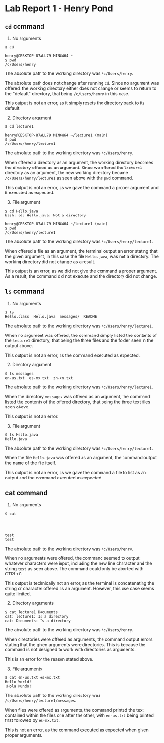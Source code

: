 # Lab Report 1 - Henry Pond

## `cd` command

1. No arguments
```
$ cd

henry@DESKTOP-87ALL79 MINGW64 ~
$ pwd
/c/Users/henry
```
The absolute path to the working directory was `/c/Users/henry`.

The absolute path does not change after running `cd`. Since no argument was offered,
the working directory either does not change or seems to return to the "default" directory, 
that being `/c/Users/henry` in this case.

This output is not an error, as it simply resets the directory back to its default.

2. Directory argument

```
$ cd lecture1

henry@DESKTOP-87ALL79 MINGW64 ~/lecture1 (main)
$ pwd
/c/Users/henry/lecture1
```

The absolute path to the working directory was `/c/Users/henry`.

When offered a directory as an argument, the working directory becomes the directory offered as 
an argument. Since we offered the `lecture1` directory as an argument, the new working directory
became `/c/Users/henry/lecture1` as seen above with the `pwd` command.

This output is not an error, as we gave the command a proper argument and it executed as expected.

3. File argument

```
$ cd Hello.java
bash: cd: Hello.java: Not a directory

henry@DESKTOP-87ALL79 MINGW64 ~/lecture1 (main)
$ pwd
/c/Users/henry/lecture1
```

The absolute path to the working directory was `/c/Users/henry/lecture1`.

When offered a file as an argument, the terminal output an error stating that the given argument, 
in this case the file `Hello.java`, was not a directory. The working directory did not change as a result.

This output is an error, as we did not give the command a proper argument. As a result, the command did 
not execute and the directory did not change.

## `ls` command

1. No arguments

```
$ ls
Hello.class  Hello.java  messages/  README
```

The absolute path to the working directory was `/c/Users/henry/lecture1`.

When no argument was offered, the command simply listed the contents of the `lecture1` directory, that 
being the three files and the folder seen in the output above.

This output is not an error, as the command executed as expected.

2. Directory argument

```
$ ls messages
en-us.txt  es-mx.txt  zh-cn.txt
```

The absolute path to the working directory was `/c/Users/henry/lecture1`.

When the directory `messages` was offered as an argument, the command listed the contents of the
offered directory, that being the three text files seen above.

This output is not an error.

3. File argument

```
$ ls Hello.java
Hello.java
```

The absolute path to the working directory was `/c/Users/henry/lecture1`.

When the file `Hello.java` was offered as an argument, the command output the name of the file itself.

This output is not an error, as we gave the command a file to list as an output and the command executed as expected.

## cat command

1. No arguments

```
$ cat




test
test
```

The absolute path to the working directory was `/c/Users/henry`.

When no arguments were offered, the command seemed to output whatever characters were input, including the new line
character and the string `test` as seen above. The command could only be aborted with CTRL+C.

This output is technically not an error, as the terminal is concatenating the string or character offered as an argument.
However, this use case seems quite limited.

2. Directory arguments

```
$ cat lecture1 Documents
cat: lecture1: Is a directory
cat: Documents: Is a directory
```

The absolute path to the working directory was `/c/Users/henry`.

When directories were offered as arguments, the command output errors stating that the given arguments were directories.
This is because the command is not designed to work with directories as arguments.

This is an error for the reason stated above.

3. File arguments

```
$ cat en-us.txt es-mx.txt
Hello World!
¡Hola Mundo!
```

The absolute path to the working directory was `/c/Users/henry/lecture1/messages`.

When files were offered as arguments, the command printed the text contained within the files one after the other,
with `en-us.txt` being printed first followed by `es-mx.txt`.

This is not an error, as the command executed as expected when given proper arguments.
